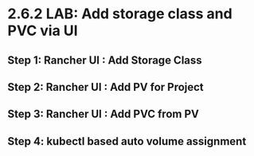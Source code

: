 # 2.6.2 LAB: Add storage class and PVC via UI
## Step 1: Rancher UI : Add Storage Class
## Step 2: Rancher UI : Add PV for Project
## Step 3: Rancher UI : Add PVC from PV
## Step 4: kubectl based auto volume assignment